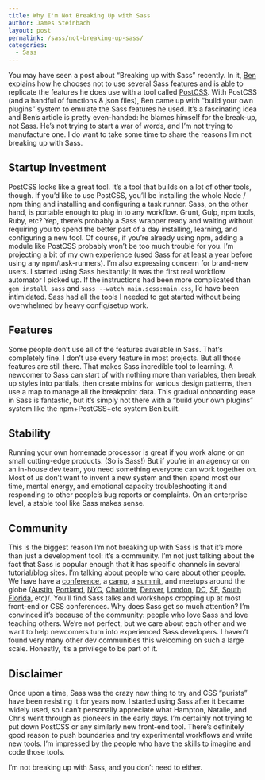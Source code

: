 ```yaml
---
title: Why I'm Not Breaking Up with Sass
author: James Steinbach
layout: post
permalink: /sass/not-breaking-up-sass/
categories:
  - Sass
---
```


You may have seen a post about &#8220;Breaking up with Sass&#8221; recently. In it, [Ben](http://benfrain.com/breaking-up-with-sass-postcss/) explains how he chooses not to use several Sass features and is able to replicate the features he does use with a tool called [PostCSS](https://github.com/postcss/postcss). With PostCSS (and a handful of functions & json files), Ben came up with &#8220;build your own plugins&#8221; system to emulate the Sass features he used. It&#8217;s a fascinating idea and Ben&#8217;s article is pretty even-handed: he blames himself for the break-up, not Sass. He&#8217;s not trying to start a war of words, and I&#8217;m not trying to manufacture one. I do want to take some time to share the reasons I&#8217;m not breaking up with Sass.

## Startup Investment

PostCSS looks like a great tool. It&#8217;s a tool that builds on a lot of other tools, though. If you&#8217;d like to use PostCSS, you&#8217;ll be installing the whole Node / npm thing and installing and configuring a task runner. Sass, on the other hand, is portable enough to plug in to any workflow. Grunt, Gulp, npm tools, Ruby, etc? Yep, there&#8217;s probably a Sass wrapper ready and waiting  without requiring you to spend the better part of a day installing, learning, and configuring a new tool. Of course, if you&#8217;re already using npm, adding a module like PostCSS probably won&#8217;t be too much trouble for you. I&#8217;m projecting a bit of my own experience (used Sass for at least a year before using any npm/task-runners). I&#8217;m also expressing concern for brand-new users. I started using Sass hesitantly; it was the first real workflow automator I picked up. If the instructions had been more complicated than `gem install sass` and `sass --watch main.scss:main.css`, I&#8217;d have been intimidated. Sass had all the tools I needed to get started without being overwhelmed by heavy config/setup work.

## Features

Some people don&#8217;t use all of the features available in Sass. That&#8217;s completely fine. I don&#8217;t use every feature in most projects. But all those features are still there. That makes Sass incredible tool to learning. A newcomer to Sass can start of with nothing more than variables, then break up styles into partials, then create mixins for various design patterns, then use a map to manage all the breakpoint data. This gradual onboarding ease in Sass is fantastic, but it&#8217;s simply not there with a &#8220;build your own plugins&#8221; system like the npm+PostCSS+etc system Ben built.

## Stability

Running your own homemade processor is great if you work alone or on small cutting-edge products. (So is Sass!) But if you&#8217;re in an agency or on an in-house dev team, you need something everyone can work together on. Most of us don&#8217;t want to invent a new system and then spend most our time, mental energy, and emotional capacity troubleshooting it and responding to other people&#8217;s bug reports or complaints. On an enterprise level, a stable tool like Sass makes sense.

## Community

This is the biggest reason I&#8217;m not breaking up with Sass is that it&#8217;s more than just a development tool: it&#8217;s a community. I&#8217;m not just talking about the fact that Sass is popular enough that it has specific channels in several tutorial/blog sites. I&#8217;m talking about people who care about other people. We have have a [conference](http://sassconf.com/), a [camp](http://campsass.com/), a [summit](http://environmentsforhumans.com/2014/sass-summit/), and meetups around the globe ([Austin](http://atxsass.com/), [Portland](http://www.meetup.com/pdxSass/), [NYC](http://www.meetup.com/gothamsass/), [Charlotte](http://cltsass.com), [Denver](http://www.meetup.com/Sass-Hack-Denver/), [London](https://twitter.com/ldn_sass), [DC](http://sassydc.github.io/), [SF](http://thesassway.com/news/sass-meetup-sf-aug-17-2011), [South Florida](https://nvite.com/SouthFlorida/abc), etc)/. You&#8217;ll find Sass talks and workshops cropping up at most front-end or CSS conferences. Why does Sass get so much attention? I&#8217;m convinced it&#8217;s because of the community: people who love Sass and love teaching others. We&#8217;re not perfect, but we care about each other and we want to help newcomers turn into experienced Sass developers. I haven&#8217;t found very many other dev communities this welcoming on such a large scale. Honestly, it&#8217;s a privilege to be part of it.

## Disclaimer

Once upon a time, Sass was the crazy new thing to try and CSS &#8220;purists&#8221; have been resisting it for years now. I started using Sass after it became widely used, so I can&#8217;t personally appreciate what Hampton, Natalie, and Chris went through as pioneers in the early days. I&#8217;m certainly not trying to put down PostCSS or any similarly new front-end tool. There&#8217;s definitely good reason to push boundaries and try experimental workflows and write new tools. I&#8217;m impressed by the people who have the skills to imagine and code those tools.

I&#8217;m not breaking up with Sass, and you don&#8217;t need to either.